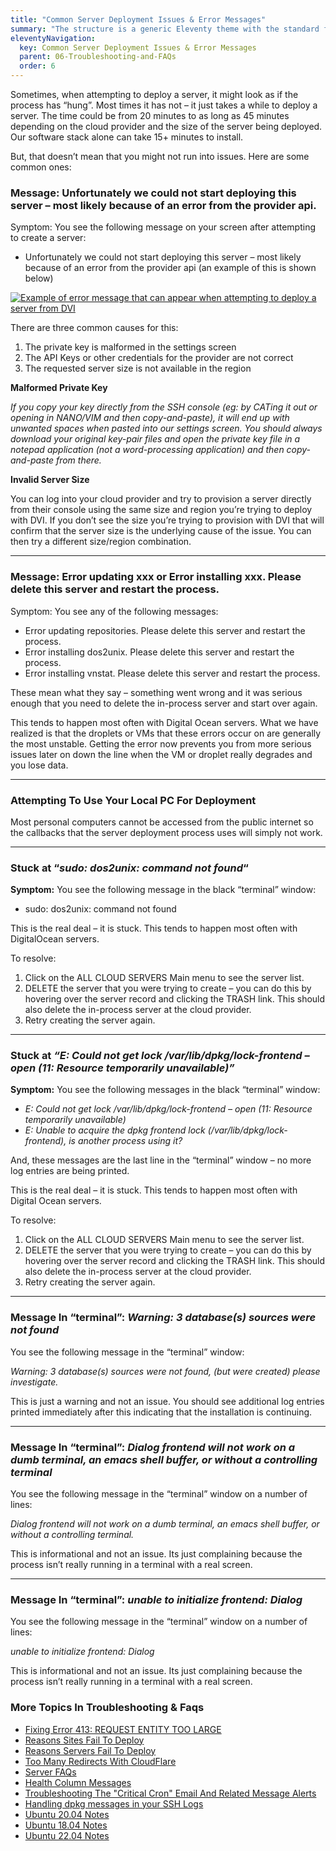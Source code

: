 ```yaml
---
title: "Common Server Deployment Issues & Error Messages"
summary: "The structure is a generic Eleventy theme with the standard folder and file names."
eleventyNavigation:
  key: Common Server Deployment Issues & Error Messages
  parent: 06-Troubleshooting-and-FAQs
  order: 6
---
```

Sometimes, when attempting to deploy a server, it might look as if the process has “hung”. Most times it has not – it just takes a while to deploy a server. The time could be from 20 minutes to as long as 45 minutes depending on the cloud provider and the size of the server being deployed. Our software stack alone can take 15+ minutes to install.

But, that doesn’t mean that you might not run into issues. Here are some common ones:

### Message: Unfortunately we could not start deploying this server – most likely because of an error from the provider api.

Symptom: You see the following message on your screen after attempting to create a server:

*   Unfortunately we could not start deploying this server – most likely because of an error from the provider api (an example of this is shown below)

[![Example of error message that can appear when attempting to deploy a server from DVI](https://web.archive.org/web/20240420004029im_/https://wpclouddeploy.com/wp-content/uploads/2021/07/wpcd-v4-126.png)](https://web.archive.org/web/20240420004029/https://wpclouddeploy.com/wp-content/uploads/2021/07/wpcd-v4-126.png)

There are three common causes for this:

1.  The private key is malformed in the settings screen
2.  The API Keys or other credentials for the provider are not correct
3.  The requested server size is not available in the region

**Malformed Private Key**

_If you copy your key directly from the SSH console (eg: by CATing it out or opening in NANO/VIM and then copy-and-paste), it will end up with unwanted spaces when pasted into our settings screen. You should always download your original key-pair files and open the private key file in a notepad application (not a word-processing application) and then copy-and-paste from there._

**Invalid Server Size**

You can log into your cloud provider and try to provision a server directly from their console using the same size and region you’re trying to deploy with DVI. If you don’t see the size you’re trying to provision with DVI that will confirm that the server size is the underlying cause of the issue. You can then try a different size/region combination.

- - -

### Message: Error updating xxx or Error installing xxx. Please delete this server and restart the process.

Symptom: You see any of the following messages:

*   Error updating repositories. Please delete this server and restart the process.
*   Error installing dos2unix. Please delete this server and restart the process.
*   Error installing vnstat. Please delete this server and restart the process.

These mean what they say – something went wrong and it was serious enough that you need to delete the in-process server and start over again.

This tends to happen most often with Digital Ocean servers. What we have realized is that the droplets or VMs that these errors occur on are generally the most unstable. Getting the error now prevents you from more serious issues later on down the line when the VM or droplet really degrades and you lose data.

- - -

### Attempting To Use Your Local PC For Deployment

Most personal computers cannot be accessed from the public internet so the callbacks that the server deployment process uses will simply not work.

- - -

### Stuck at “_sudo: dos2unix: command not found_“

**Symptom:** You see the following message in the black “terminal” window:

*   sudo: dos2unix: command not found

This is the real deal – it is stuck. This tends to happen most often with DigitalOcean servers.

To resolve:

1.  Click on the ALL CLOUD SERVERS Main menu to see the server list.
2.  DELETE the server that you were trying to create – you can do this by hovering over the server record and clicking the TRASH link. This should also delete the in-process server at the cloud provider.
3.  Retry creating the server again.

- - -

### Stuck at _“E: Could not get lock /var/lib/dpkg/lock-frontend – open (11: Resource temporarily unavailable)”_

**Symptom:** You see the following messages in the black “terminal” window:

*   _E: Could not get lock /var/lib/dpkg/lock-frontend – open (11: Resource temporarily unavailable)_
*   _E: Unable to acquire the dpkg frontend lock (/var/lib/dpkg/lock-frontend), is another process using it?_

And, these messages are the last line in the “terminal” window – no more log entries are being printed.

This is the real deal – it is stuck. This tends to happen most often with Digital Ocean servers.

To resolve:

1.  Click on the ALL CLOUD SERVERS Main menu to see the server list.
2.  DELETE the server that you were trying to create – you can do this by hovering over the server record and clicking the TRASH link. This should also delete the in-process server at the cloud provider.
3.  Retry creating the server again.

- - -

### Message In “terminal”: _Warning: 3 database(s) sources were not found_

You see the following message in the “terminal” window:

_Warning: 3 database(s) sources_
_were not found, (but were created)_
_please investigate._

This is just a warning and not an issue. You should see additional log entries printed immediately after this indicating that the installation is continuing.

- - -

### Message In “terminal”: _Dialog frontend will not work on a dumb terminal, an emacs shell buffer, or without a controlling terminal_

You see the following message in the “terminal” window on a number of lines:

_Dialog frontend will not work on a dumb terminal, an emacs shell buffer, or without a controlling terminal._

This is informational and not an issue. Its just complaining because the process isn’t really running in a terminal with a real screen.

- - -

### Message In “terminal”: _unable to initialize frontend: Dialog_

You see the following message in the “terminal” window on a number of lines:

_unable to initialize frontend: Dialog_

This is informational and not an issue. Its just complaining because the process isn’t really running in a terminal with a real screen.

### More Topics In Troubleshooting & Faqs

*   [Fixing Error 413: REQUEST ENTITY TOO LARGE](https://web.archive.org/web/20240420004029/https://wpclouddeploy.com/documentation/troubleshooting-and-faq-parent/fixing-error-413-request-entity-too-large/)
*   [Reasons Sites Fail To Deploy](https://web.archive.org/web/20240420004029/https://wpclouddeploy.com/documentation/troubleshooting-and-faq-parent/reasons-sites-fail-to-deploy/)
*   [Reasons Servers Fail To Deploy](https://web.archive.org/web/20240420004029/https://wpclouddeploy.com/documentation/troubleshooting-and-faq-parent/reasons-servers-fail-to-deploy/)
*   [Too Many Redirects With CloudFlare](https://web.archive.org/web/20240420004029/https://wpclouddeploy.com/documentation/troubleshooting-and-faq-parent/too-many-redirects-with-cloudflare/)
*   [Server FAQs](https://web.archive.org/web/20240420004029/https://wpclouddeploy.com/documentation/troubleshooting-and-faq-parent/server-faqs/)
*   [Health Column Messages](https://web.archive.org/web/20240420004029/https://wpclouddeploy.com/documentation/troubleshooting-and-faq-parent/health-column-messages/)
*   [Troubleshooting The "Critical Cron" Email And Related Message Alerts](https://web.archive.org/web/20240420004029/https://wpclouddeploy.com/documentation/troubleshooting-and-faq-parent/troubleshooting-the-critical-cron-email-alerts/)
*   [Handling dpkg messages in your SSH Logs](https://web.archive.org/web/20240420004029/https://wpclouddeploy.com/documentation/troubleshooting-and-faq-parent/handling-dpkg-messages-in-your-ssh-logs/)
*   [Ubuntu 20.04 Notes](https://web.archive.org/web/20240420004029/https://wpclouddeploy.com/documentation/troubleshooting-and-faq-parent/ubuntu-20-04-notes/)
*   [Ubuntu 18.04 Notes](https://web.archive.org/web/20240420004029/https://wpclouddeploy.com/documentation/troubleshooting-and-faq-parent/ubuntu-18-04-notes/)
*   [Ubuntu 22.04 Notes](https://web.archive.org/web/20240420004029/https://wpclouddeploy.com/documentation/troubleshooting-and-faq-parent/ubuntu-22-04-notes/)
